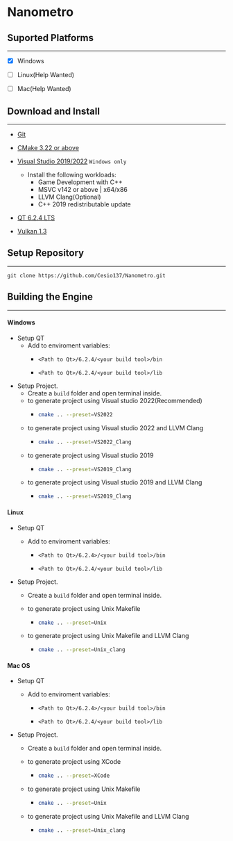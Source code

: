 # Nanometro

## Suported Platforms

---

- [x] Windows

- [ ] Linux(Help Wanted)

- [ ] Mac(Help Wanted)

## Download and Install

---

- [Git](https://git-scm.com)

- [CMake 3.22 or above](https://cmake.org/download/)

- [Visual Studio 2019/2022](https://visualstudio.microsoft.com/downloads/) `Windows only`
  
  * Install the following workloads:
    - Game Development with C++
    - MSVC v142 or above | x64/x86
    - LLVM Clang(Optional)
    - C++ 2019 redistributable update

- [QT 6.2.4 LTS](https://www.qt.io/download)

- [Vulkan 1.3](https://vulkan.lunarg.com)

## Setup Repository

---

```shell
git clone https://github.com/Cesio137/Nanometro.git
```

## Building the Engine

---

#### Windows

* Setup QT  
  * Add to enviroment variables:
    * ```Path
      <Path to Qt>/6.2.4/<your build tool>/bin
      ```
    * ```
      <Path to Qt>/6.2.4/<your build tool>/lib
      ```
* Setup Project.
  * Create a `build` folder and open terminal inside.
  * to generate project using Visual studio 2022(Recommended)
    * ```bash
      cmake .. --preset=VS2022
      ```
  * to generate project using Visual studio 2022 and LLVM Clang
    * ```bash
      cmake .. --preset=VS2022_Clang
      ```
  * to generate project using Visual studio 2019
    * ```bash
      cmake .. --preset=VS2019_Clang
      ```
  * to generate project using Visual studio 2019 and LLVM Clang
    * ```bash
      cmake .. --preset=VS2019_Clang
      ```

#### Linux

* Setup QT  
  
  * Add to enviroment variables:
    * ```
      <Path to Qt>/6.2.4>/<your build tool>/bin
      ```
    * ```
      <Path to Qt>/6.2.4/<your build tool>/lib
      ```

* Setup Project.
  
  * Create a `build` folder and open terminal inside.
  
  * to generate project using Unix Makefile
    
    * ```bash
      cmake .. --preset=Unix
      ```
  
  * to generate project using Unix Makefile and LLVM Clang
    
    * ```bash
      cmake .. --preset=Unix_clang
      ```

#### Mac OS

* Setup QT  
  
  * Add to enviroment variables:
    
    * ```
      <Path to Qt>/6.2.4>/<your build tool>/bin
      ```
    * ```
      <Path to Qt>/6.2.4/<your build tool>/lib
      ```

* Setup Project.
  
  * Create a `build` folder and open terminal inside.
  
  * to generate project using XCode
    
    * ```bash
      cmake .. --preset=XCode
      ```
  
  * to generate project using Unix Makefile
    
    * ```bash
      cmake .. --preset=Unix
      ```
  
  * to generate project using Unix Makefile and LLVM Clang
    
    * ```bash
      cmake .. --preset=Unix_clang